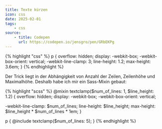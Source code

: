 ```yaml
---
title: Texte kürzen
icon: css
date: 2025-02-01
tags:
    - css
source:
    - title: Codepen
      url: https://codepen.io/jensgro/pen/GRbEKPg
---
```

{% highlight "css" %}
p {
  overflow: hidden;
  display: -webkit-box;
  -webkit-box-orient: vertical;
  -webkit-line-clamp: 3;
  line-height: 1.2;
  max-height: 3.6em;
}
{% endhighlight %}


Der Trick liegt in der Abhängigkeit von Anzahl der Zeilen, Zeilenhöhe und Maximalhöhe. Deshalb habe ich mir ein Sass-Mixin gebaut:

{% highlight "scss" %}
@mixin textclamp($num_of_lines: 1, $line_height: 1.2) {
  overflow: hidden;
  display: -webkit-box;
  -webkit-box-orient: vertical;

  -webkit-line-clamp: $num_of_lines;
  line-height: $line_height;
  max-height: $line_height * $num_of_lines * 1em;
}

p {
  @include textclamp($num_of_lines: 5);
}
{% endhighlight %}
